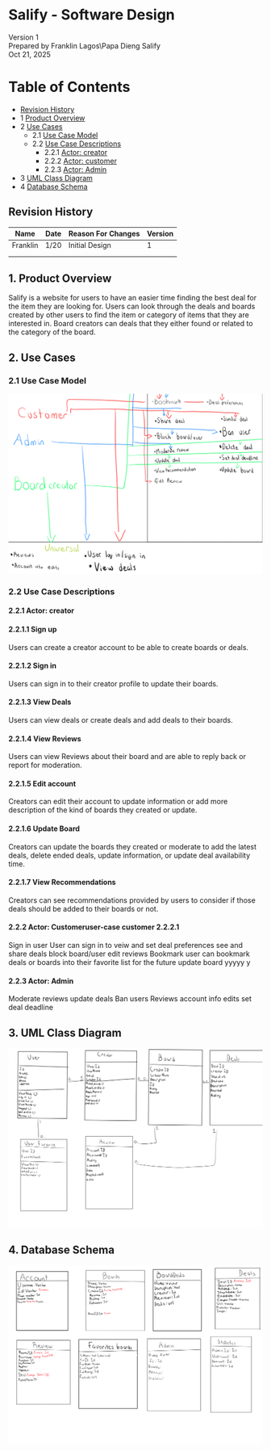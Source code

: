 # Salify - Software Design 

Version 1  
Prepared by Franklin Lagos\Papa Dieng
Salify\
Oct 21, 2025

Table of Contents
=================
* [Revision History](#revision-history)
* 1 [Product Overview](#1-product-overview)
* 2 [Use Cases](#2-use-cases)
  * 2.1 [Use Case Model](#21-use-case-model)
  * 2.2 [Use Case Descriptions](#22-use-case-descriptions)
    * 2.2.1 [Actor: creator](#221-actor-creator)
    * 2.2.2 [Actor: customer](#222-actor-customer)
    * 2.2.3 [Actor: Admin](#223-actor-admin) 
* 3 [UML Class Diagram](#3-uml-class-diagram)
* 4 [Database Schema](#4-database-schema)

## Revision History
| Name | Date    | Reason For Changes  | Version   |
| ---- | ------- | ------------------- | --------- |
|  Franklin  |1/20     | Initial Design      |    1      |
|      |         |                     |           |
|      |         |                     |           |

## 1. Product Overview

Salify is a website for users to have an easier time finding the best deal for the item they are looking for. Users can look through the deals and boards created by other users to find the item or category of items that they are interested in. Board creators can deals that they either found or related to the category of the board.

## 2. Use Cases
### 2.1 Use Case Model
![Use Case Model](use-case.png)

### 2.2 Use Case Descriptions

#### 2.2.1 Actor: creator

#### 2.2.1.1 Sign up

Users can create a creator account to be able to create boards or deals.

#### 2.2.1.2 Sign in

Users can sign in to their creator profile to update their boards.

#### 2.2.1.3 View Deals

Users can view deals or create deals and add deals to their boards.

#### 2.2.1.4 View Reviews

Users can view Reviews about their board and are able to reply back or report for moderation.

#### 2.2.1.5 Edit account

Creators can edit their account to update information or add more description of the kind of boards they created or update.

#### 2.2.1.6 Update Board

Creators can update the boards they created or moderate to add the latest deals, delete ended deals, update information, or update deal availability time. 

#### 2.2.1.7 View Recommendations

Creators can see recommendations provided by users to consider if those deals should be added to their boards or not.


#### 2.2.2 Actor: Customeruser-case customer 2.2.2.1
Sign in
user
User can sign in to veiw and set deal preferences
see and share deals
block board/user
edit reviews
Bookmark
user can bookmark deals or boards into their favorite list for the future 
update board
yyyyy
y


#### 2.2.3 Actor: Admin
Moderate reviews 
update deals
Ban users
Reviews
account info edits
set deal deadline



## 3. UML Class Diagram
![UML Class Diagram](design.png)
## 4. Database Schema
![UML Class Diagram](Schema.png)
